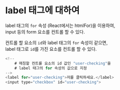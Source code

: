 # label 태그에 대하여

label 태그의 `for` 속성 (React에서는 htmlFor)을 이용하여,  
input 등의 form 요소를 컨트롤 할 수 있다.

컨트롤 할 요소의 `id`와 label 태그의 `for` 속성이 같으면,  
label 태그로 `id`를 가진 요소를 컨트롤 할 수 있다.

```js
<!--
    # 매칭할 컨트롤 요소의 id 값인 "user-checking"을
    # label 태그의 for 속성의 값으로 지정
-->
<label for="user-checking">저를 클릭하세요.</label>
<input type="checkbox" id="user-checking">
```
